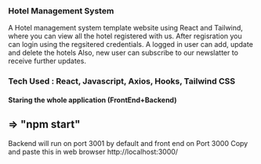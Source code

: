 ### Hotel Management System 
A Hotel management system template website using React and Tailwind, where you can view all the hotel registered with us. 
After regisration you can login using the regsitered credentials. A logged in user can add, update and delete the hotels
Also, new user can subscribe to our newslatter to receive further updates. 


### Tech Used : React, Javascript, Axios, Hooks, Tailwind CSS


#### Staring the whole application (FrontEnd+Backend)
## =>    "npm start"
Backend will run on port 3001 by default and front end on Port 3000
Copy and paste this in web browser http://localhost:3000/ 